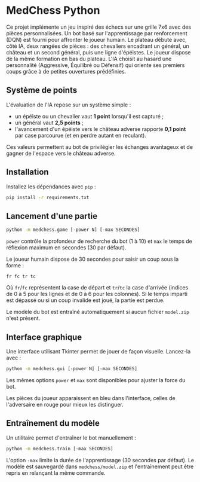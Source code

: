 # MedChess Python

Ce projet implémente un jeu inspiré des échecs sur une grille 7x6 avec des pièces personnalisées.
Un bot basé sur l'apprentissage par renforcement (DQN) est fourni pour affronter le joueur humain.
Le plateau débute avec, côté IA, deux rangées de pièces : des chevaliers encadrant un général, un château et un second général, puis une ligne d'épéistes. Le joueur dispose de la même formation en bas du plateau.
L'IA choisit au hasard une personnalité (Aggressive, Équilibré ou Défensif) qui oriente ses premiers coups grâce à de petites ouvertures prédéfinies.

## Système de points

L'évaluation de l'IA repose sur un système simple :

- un épéiste ou un chevalier vaut **1 point** lorsqu'il est capturé ;
- un général vaut **2,5 points** ;
- l'avancement d'un épéiste vers le château adverse rapporte **0,1 point** par case parcourue (et en perdre autant en reculant).

Ces valeurs permettent au bot de privilégier les échanges avantageux et de gagner de l'espace vers le château adverse.

## Installation

Installez les dépendances avec `pip` :

```bash
pip install -r requirements.txt
```

## Lancement d'une partie

```bash
python -m medchess.game [-power N] [-max SECONDES]
```
`power` contrôle la profondeur de recherche du bot (1 à 10) et `max` le temps de réflexion maximum en secondes (30 par défaut).

Le joueur humain dispose de 30 secondes pour saisir un coup sous la forme :

```
fr fc tr tc
```

Où `fr`/`fc` représentent la case de départ et `tr`/`tc` la case d'arrivée (indices de 0 à 5 pour les lignes et de 0 à 6 pour les colonnes).
Si le temps imparti est dépassé ou si un coup invalide est joué, la partie est perdue.

Le modèle du bot est entraîné automatiquement si aucun fichier `model.zip` n'est présent.

## Interface graphique

Une interface utilisant Tkinter permet de jouer de façon visuelle. Lancez-la avec :

```bash
python -m medchess.gui [-power N] [-max SECONDES]
```
Les mêmes options `power` et `max` sont disponibles pour ajuster la force du bot.

Les pièces du joueur apparaissent en bleu dans l'interface, celles de l'adversaire en rouge pour mieux les distinguer.

## Entraînement du modèle

Un utilitaire permet d'entraîner le bot manuellement :

```bash
python -m medchess.train [-max SECONDES]
```

L'option `-max` limite la durée de l'apprentissage (30 secondes par défaut). Le modèle est sauvegardé dans `medchess/model.zip` et l'entraînement peut être repris en relançant la même commande.
